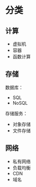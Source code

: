 # 分类

## 计算

- 虚拟机
- 容器
- 函数计算

## 存储

数据库：

- SQL
- NoSQL

存储服务：

- 对象存储
- 文件存储

## 网络

- 私有网络
- 负载均衡
- CDN
- 域名
